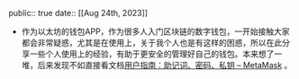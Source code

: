 public:: true
date:: [[Aug 24th, 2023]]

- 作为以太坊的钱包APP，作为很多人入门区块链的数字钱包，一开始接触大家都会非常疑惑，尤其是在使用上，关于我个人也是有这样的困惑，所以在此分享一些个人使用上的经验，有助于更安全的管理好自己的钱包。本来想了一堆，后来发现不如直接看文档[用户指南：助记词、密码、私钥 – MetaMask](https://support.metamask.io/hc/zh-cn/articles/4404722782107-%E7%94%A8%E6%88%B7%E6%8C%87%E5%8D%97-%E5%8A%A9%E8%AE%B0%E8%AF%8D-%E5%AF%86%E7%A0%81-%E7%A7%81%E9%92%A5) 。